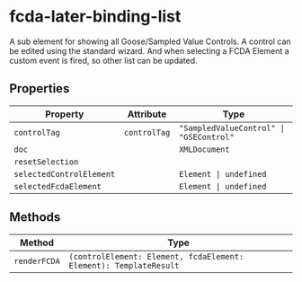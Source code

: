 # fcda-later-binding-list

A sub element for showing all Goose/Sampled Value Controls.
A control can be edited using the standard wizard.
And when selecting a FCDA Element a custom event is fired, so other list can be updated.

## Properties

| Property                 | Attribute    | Type                                    |
|--------------------------|--------------|-----------------------------------------|
| `controlTag`             | `controlTag` | `"SampledValueControl" \| "GSEControl"` |
| `doc`                    |              | `XMLDocument`                           |
| `resetSelection`         |              |                                         |
| `selectedControlElement` |              | `Element \| undefined`                  |
| `selectedFcdaElement`    |              | `Element \| undefined`                  |

## Methods

| Method       | Type                                             |
|--------------|--------------------------------------------------|
| `renderFCDA` | `(controlElement: Element, fcdaElement: Element): TemplateResult` |
